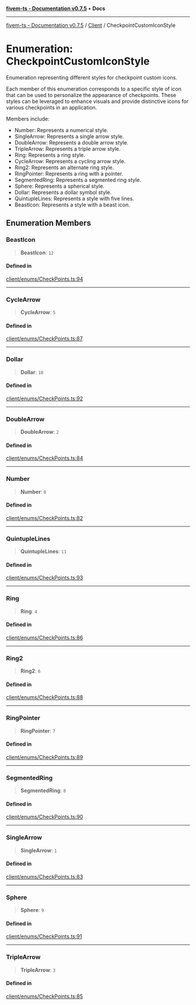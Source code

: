 [**fivem-ts - Documentation v0.7.5**](../../../README.md) • **Docs**

***

[fivem-ts - Documentation v0.7.5](../../../README.md) / [Client](../README.md) / CheckpointCustomIconStyle

# Enumeration: CheckpointCustomIconStyle

Enumeration representing different styles for checkpoint custom icons.

Each member of this enumeration corresponds to a specific style of icon that can be used to
personalize the appearance of checkpoints. These styles can be leveraged to enhance visuals
and provide distinctive icons for various checkpoints in an application.

Members include:
- Number: Represents a numerical style.
- SingleArrow: Represents a single arrow style.
- DoubleArrow: Represents a double arrow style.
- TripleArrow: Represents a triple arrow style.
- Ring: Represents a ring style.
- CycleArrow: Represents a cycling arrow style.
- Ring2: Represents an alternate ring style.
- RingPointer: Represents a ring with a pointer.
- SegmentedRing: Represents a segmented ring style.
- Sphere: Represents a spherical style.
- Dollar: Represents a dollar symbol style.
- QuintupleLines: Represents a style with five lines.
- BeastIcon: Represents a style with a beast icon.

## Enumeration Members

### BeastIcon

> **BeastIcon**: `12`

#### Defined in

[client/enums/CheckPoints.ts:94](https://github.com/Purpose-Dev/fivem-ts/blob/main/src/client/enums/CheckPoints.ts#L94)

***

### CycleArrow

> **CycleArrow**: `5`

#### Defined in

[client/enums/CheckPoints.ts:87](https://github.com/Purpose-Dev/fivem-ts/blob/main/src/client/enums/CheckPoints.ts#L87)

***

### Dollar

> **Dollar**: `10`

#### Defined in

[client/enums/CheckPoints.ts:92](https://github.com/Purpose-Dev/fivem-ts/blob/main/src/client/enums/CheckPoints.ts#L92)

***

### DoubleArrow

> **DoubleArrow**: `2`

#### Defined in

[client/enums/CheckPoints.ts:84](https://github.com/Purpose-Dev/fivem-ts/blob/main/src/client/enums/CheckPoints.ts#L84)

***

### Number

> **Number**: `0`

#### Defined in

[client/enums/CheckPoints.ts:82](https://github.com/Purpose-Dev/fivem-ts/blob/main/src/client/enums/CheckPoints.ts#L82)

***

### QuintupleLines

> **QuintupleLines**: `11`

#### Defined in

[client/enums/CheckPoints.ts:93](https://github.com/Purpose-Dev/fivem-ts/blob/main/src/client/enums/CheckPoints.ts#L93)

***

### Ring

> **Ring**: `4`

#### Defined in

[client/enums/CheckPoints.ts:86](https://github.com/Purpose-Dev/fivem-ts/blob/main/src/client/enums/CheckPoints.ts#L86)

***

### Ring2

> **Ring2**: `6`

#### Defined in

[client/enums/CheckPoints.ts:88](https://github.com/Purpose-Dev/fivem-ts/blob/main/src/client/enums/CheckPoints.ts#L88)

***

### RingPointer

> **RingPointer**: `7`

#### Defined in

[client/enums/CheckPoints.ts:89](https://github.com/Purpose-Dev/fivem-ts/blob/main/src/client/enums/CheckPoints.ts#L89)

***

### SegmentedRing

> **SegmentedRing**: `8`

#### Defined in

[client/enums/CheckPoints.ts:90](https://github.com/Purpose-Dev/fivem-ts/blob/main/src/client/enums/CheckPoints.ts#L90)

***

### SingleArrow

> **SingleArrow**: `1`

#### Defined in

[client/enums/CheckPoints.ts:83](https://github.com/Purpose-Dev/fivem-ts/blob/main/src/client/enums/CheckPoints.ts#L83)

***

### Sphere

> **Sphere**: `9`

#### Defined in

[client/enums/CheckPoints.ts:91](https://github.com/Purpose-Dev/fivem-ts/blob/main/src/client/enums/CheckPoints.ts#L91)

***

### TripleArrow

> **TripleArrow**: `3`

#### Defined in

[client/enums/CheckPoints.ts:85](https://github.com/Purpose-Dev/fivem-ts/blob/main/src/client/enums/CheckPoints.ts#L85)
